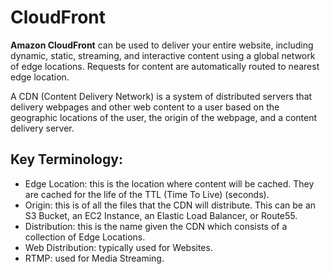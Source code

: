 # CloudFront
**Amazon CloudFront** can be used to deliver your entire website, including dynamic, static, streaming, and interactive content using a global network of edge locations. Requests for content are automatically routed to nearest edge location.

A CDN (Content Delivery Network) is a system of distributed servers that delivery webpages and other web content to a user based on the geographic locations of the user, the origin of the webpage, and a content delivery server.

## Key Terminology:
* Edge Location: this is the location where content will be cached. They are cached for the life of the TTL (Time To Live) (seconds).
* Origin: this is of all the files that the CDN will distribute. This can be an S3 Bucket, an EC2 Instance, an Elastic Load Balancer, or Route55.
* Distribution: this is the name given the CDN which consists of a collection of Edge Locations.
* Web Distribution: typically used for Websites.
* RTMP: used for Media Streaming.


